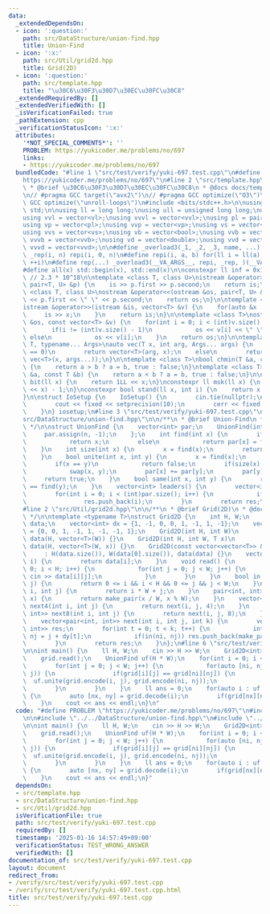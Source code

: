 ```yaml
---
data:
  _extendedDependsOn:
  - icon: ':question:'
    path: src/DataStructure/union-find.hpp
    title: Union-Find
  - icon: ':x:'
    path: src/Util/grid2d.hpp
    title: Grid(2D)
  - icon: ':question:'
    path: src/template.hpp
    title: "\u30C6\u30F3\u30D7\u30EC\u30FC\u30C8"
  _extendedRequiredBy: []
  _extendedVerifiedWith: []
  _isVerificationFailed: true
  _pathExtension: cpp
  _verificationStatusIcon: ':x:'
  attributes:
    '*NOT_SPECIAL_COMMENTS*': ''
    PROBLEM: https://yukicoder.me/problems/no/697
    links:
    - https://yukicoder.me/problems/no/697
  bundledCode: "#line 1 \"src/test/verify/yuki-697.test.cpp\"\n#define PROBLEM \"\
    https://yukicoder.me/problems/no/697\"\n#line 2 \"src/template.hpp\"\n\n/**\n\
    \ * @brief \u30C6\u30F3\u30D7\u30EC\u30FC\u30C8\n * @docs docs/template.md\n */\n\
    \n// #pragma GCC target(\"avx2\")\n// #pragma GCC optimize(\"O3\")\n// #pragma\
    \ GCC optimize(\"unroll-loops\")\n#include <bits/stdc++.h>\n\nusing namespace\
    \ std;\n\nusing ll = long long;\nusing ull = unsigned long long;\nusing vl = vector<ll>;\n\
    using vvl = vector<vl>;\nusing vvvl = vector<vvl>;\nusing pl = pair<ll, ll>;\n\
    using vp = vector<pl>;\nusing vvp = vector<vp>;\nusing vs = vector<string>;\n\
    using vvs = vector<vs>;\nusing vb = vector<bool>;\nusing vvb = vector<vb>;\nusing\
    \ vvvb = vector<vvb>;\nusing vd = vector<double>;\nusing vvd = vector<vd>;\nusing\
    \ vvvd = vector<vvd>;\n\n#define _overload3(_1, _2, _3, name, ...) name\n#define\
    \ _rep(i, n) repi(i, 0, n)\n#define repi(i, a, b) for(ll i = ll(a); i < ll(b);\
    \ ++i)\n#define rep(...) _overload3(__VA_ARGS__, repi, _rep, )(__VA_ARGS__)\n\
    #define all(x) std::begin(x), std::end(x)\n\nconstexpr ll inf = 0x1fffffffffffffffLL;\
    \ // 2.3 * 10^18\n\ntemplate <class T, class U>\nistream &operator>>(istream &is,\
    \ pair<T, U> &p) {\n    is >> p.first >> p.second;\n    return is;\n}\n\ntemplate\
    \ <class T, class U>\nostream &operator<<(ostream &os, pair<T, U> &p) {\n    os\
    \ << p.first << \" \" << p.second;\n    return os;\n}\n\ntemplate <class T>\n\
    istream &operator>>(istream &is, vector<T> &v) {\n    for(auto &x : v) {\n   \
    \     is >> x;\n    }\n    return is;\n}\n\ntemplate <class T>\nostream &operator<<(ostream\
    \ &os, const vector<T> &v) {\n    for(int i = 0; i < (int)v.size(); i++) {\n \
    \       if(i != (int)v.size() - 1)\n            os << v[i] << \" \";\n       \
    \ else\n            os << v[i];\n    }\n    return os;\n}\n\ntemplate <typename\
    \ T, typename... Args>\nauto vec(T x, int arg, Args... args) {\n    if constexpr(sizeof...(args)\
    \ == 0)\n        return vector<T>(arg, x);\n    else\n        return vector(arg,\
    \ vec<T>(x, args...));\n}\n\ntemplate <class T>\nbool chmin(T &a, const T &b)\
    \ {\n    return a > b ? a = b, true : false;\n}\ntemplate <class T>\nbool chmax(T\
    \ &a, const T &b) {\n    return a < b ? a = b, true : false;\n}\n\nconstexpr ll\
    \ bit(ll x) {\n    return 1LL << x;\n}\nconstexpr ll msk(ll x) {\n    return (1LL\
    \ << x) - 1;\n}\nconstexpr bool stand(ll x, int i) {\n    return x & bit(i);\n\
    }\n\nstruct IoSetup {\n    IoSetup() {\n        cin.tie(nullptr);\n        ios::sync_with_stdio(false);\n\
    \        cout << fixed << setprecision(10);\n        cerr << fixed << setprecision(10);\n\
    \    }\n} iosetup;\n#line 3 \"src/test/verify/yuki-697.test.cpp\"\n\n#line 2 \"\
    src/DataStructure/union-find.hpp\"\n\n/**\n * @brief Union-Find\n * @docs docs/union-find.md\n\
    \ */\n\nstruct UnionFind {\n    vector<int> par;\n    UnionFind(int n) {\n   \
    \     par.assign(n, -1);\n    };\n    int find(int x) {\n        if(par[x] < 0)\n\
    \            return x;\n        else\n            return par[x] = find(par[x]);\n\
    \    }\n    int size(int x) {\n        x = find(x);\n        return -1 * par[x];\n\
    \    }\n    bool unite(int x, int y) {\n        x = find(x);\n        y = find(y);\n\
    \        if(x == y)\n            return false;\n        if(size(x) < size(y))\n\
    \            swap(x, y);\n        par[x] += par[y];\n        par[y] = x;\n   \
    \     return true;\n    }\n    bool same(int x, int y) {\n        return find(x)\
    \ == find(y);\n    }\n    vector<int> leaders() {\n        vector<int> res;\n\
    \        for(int i = 0; i < (int)par.size(); i++) {\n            if(par[i] < 0)\n\
    \                res.push_back(i);\n        }\n        return res;\n    }\n};\n\
    #line 2 \"src/Util/grid2d.hpp\"\n\n/**\n * @brief Grid(2D)\n * @docs docs/grid2d.md\n\
    \ */\n\ntemplate <typename T>\nstruct Grid2D {\n    int H, W;\n    vector<vector<T>>\
    \ data;\n    vector<int> dx = {1, -1, 0, 0, 1, -1, 1, -1};\n    vector<int> dy\
    \ = {0, 0, 1, -1, 1, -1, -1, 1};\n    Grid2D(int H, int W)\n        : H(H), W(W),\
    \ data(H, vector<T>(W)) {}\n    Grid2D(int H, int W, T x)\n        : H(H), W(W),\
    \ data(H, vector<T>(W, x)) {}\n    Grid2D(const vector<vector<T>> &data)\n   \
    \     : H(data.size()), W(data[0].size()), data(data) {}\n    vector<T> &operator[](int\
    \ i) {\n        return data[i];\n    }\n    void read() {\n        for(int i =\
    \ 0; i < H; i++) {\n            for(int j = 0; j < W; j++) {\n               \
    \ cin >> data[i][j];\n            }\n        }\n    }\n    bool in(int i, int\
    \ j) {\n        return 0 <= i && i < H && 0 <= j && j < W;\n    }\n    int encode(int\
    \ i, int j) {\n        return i * W + j;\n    }\n    pair<int, int> decode(int\
    \ x) {\n        return make_pair(x / W, x % W);\n    }\n    vector<pair<int, int>>\
    \ next4(int i, int j) {\n        return next(i, j, 4);\n    }\n    vector<pair<int,\
    \ int>> next8(int i, int j) {\n        return next(i, j, 8);\n    }\n\n  private:\n\
    \    vector<pair<int, int>> next(int i, int j, int k) {\n        vector<pair<int,\
    \ int>> res;\n        for(int t = 0; t < k; t++) {\n            int ni = i + dx[t],\
    \ nj = j + dy[t];\n            if(in(ni, nj)) res.push_back(make_pair(ni, nj));\n\
    \        }\n        return res;\n    }\n};\n#line 6 \"src/test/verify/yuki-697.test.cpp\"\
    \n\nint main() {\n    ll H, W;\n    cin >> H >> W;\n    Grid2D<int> grid(H, W);\n\
    \    grid.read();\n    UnionFind uf(H * W);\n    for(int i = 0; i < H; i++) {\n\
    \        for(int j = 0; j < W; j++) {\n            for(auto [ni, nj] : grid.next4(i,\
    \ j)) {\n                if(grid[i][j] == grid[ni][nj]) {\n                  \
    \  uf.unite(grid.encode(i, j), grid.encode(ni, nj));\n                }\n    \
    \        }\n        }\n    }\n    ll ans = 0;\n    for(auto i : uf.leaders())\
    \ {\n        auto [nx, ny] = grid.decode(i);\n        if(grid[nx][ny] == 1) ans++;\n\
    \    }\n    cout << ans << endl;\n}\n"
  code: "#define PROBLEM \"https://yukicoder.me/problems/no/697\"\n#include \"../../template.hpp\"\
    \n\n#include \"../../DataStructure/union-find.hpp\"\n#include \"../../Util/grid2d.hpp\"\
    \n\nint main() {\n    ll H, W;\n    cin >> H >> W;\n    Grid2D<int> grid(H, W);\n\
    \    grid.read();\n    UnionFind uf(H * W);\n    for(int i = 0; i < H; i++) {\n\
    \        for(int j = 0; j < W; j++) {\n            for(auto [ni, nj] : grid.next4(i,\
    \ j)) {\n                if(grid[i][j] == grid[ni][nj]) {\n                  \
    \  uf.unite(grid.encode(i, j), grid.encode(ni, nj));\n                }\n    \
    \        }\n        }\n    }\n    ll ans = 0;\n    for(auto i : uf.leaders())\
    \ {\n        auto [nx, ny] = grid.decode(i);\n        if(grid[nx][ny] == 1) ans++;\n\
    \    }\n    cout << ans << endl;\n}"
  dependsOn:
  - src/template.hpp
  - src/DataStructure/union-find.hpp
  - src/Util/grid2d.hpp
  isVerificationFile: true
  path: src/test/verify/yuki-697.test.cpp
  requiredBy: []
  timestamp: '2025-01-16 14:57:49+09:00'
  verificationStatus: TEST_WRONG_ANSWER
  verifiedWith: []
documentation_of: src/test/verify/yuki-697.test.cpp
layout: document
redirect_from:
- /verify/src/test/verify/yuki-697.test.cpp
- /verify/src/test/verify/yuki-697.test.cpp.html
title: src/test/verify/yuki-697.test.cpp
---
```

